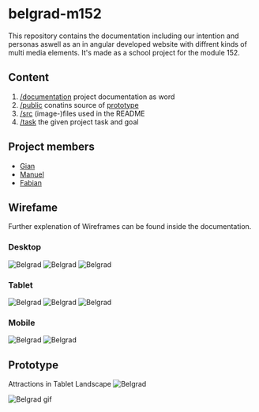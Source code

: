 # belgrad-m152
This repository contains the documentation including our intention and personas aswell as an
in angular developed website with diffrent kinds of multi media elements.
It's made as a school project for the module 152.

## Content
1. [/documentation](https://github.com/Nichtgian/belgrad-m152/tree/master/documentation) project documentation as word
1. [/public](https://github.com/Nichtgian/belgrad-m152/tree/master/public) conatins source of [prototype](https://nichtgian.github.io/belgrad-m152/public/index.html)
1. [/src](https://github.com/Nichtgian/belgrad-m152/tree/master/src) (image-)files used in the README
1. [/task](https://github.com/Nichtgian/belgrad-m152/tree/master/task) the given project task and goal

## Project members
* [Gian](https://github.com/Nichtgian)
* [Manuel](https://github.com/ManuelTroxler)
* [Fabian](https://github.com/bannwafa)

## Wirefame
Further explenation of Wireframes can be found inside the documentation.

### Desktop
![Belgrad](src/wireframe/desk-sight.png)
![Belgrad](src/wireframe/desk-home.png)
![Belgrad](src/wireframe/desk-vid.png)

### Tablet
![Belgrad](src/wireframe/tab-home.png)
![Belgrad](src/wireframe/tab-sight.png)
![Belgrad](src/wireframe/tab-vid.png)

### Mobile
![Belgrad](src/wireframe/mob-home.png)
![Belgrad](src/wireframe/mob-home-c.png)

## Prototype
Attractions in Tablet Landscape
![Belgrad](src/prototype-tablet.png)

![Belgrad gif](src/belgrad.gif)